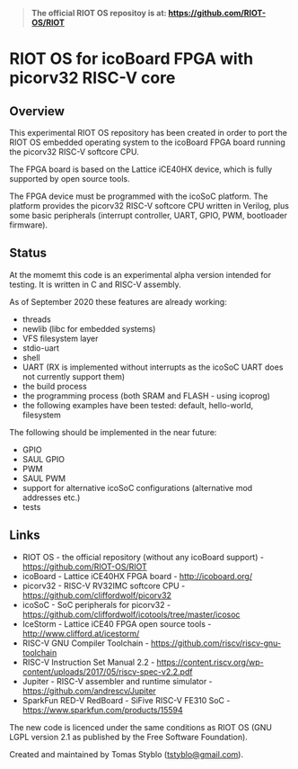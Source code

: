 
> 
> **The official RIOT OS repositoy is at: https://github.com/RIOT-OS/RIOT**
>

# RIOT OS for icoBoard FPGA with picorv32 RISC-V core

## Overview

This experimental RIOT OS repository has been created in order to port the RIOT OS embedded operating system to the icoBoard FPGA board running the picorv32 RISC-V softcore CPU.

The FPGA board is based on the Lattice iCE40HX device, which is fully supported by open source tools.

The FPGA device must be programmed with the icoSoC platform. The platform provides the picorv32 RISC-V softcore CPU written in Verilog, plus some basic peripherals (interrupt controller, UART, GPIO, PWM, bootloader firmware). 

## Status

At the momemt this code is an experimental alpha version intended for testing. It is written in C and RISC-V assembly.

As of September 2020 these features are already working:

* threads
* newlib (libc for embedded systems)
* VFS filesystem layer
* stdio-uart
* shell
* UART (RX is implemented without interrupts as the icoSoC UART does not currently support them)
* the build process
* the programming process (both SRAM and FLASH - using icoprog)
* the following examples have been tested: default, hello-world, filesystem

The following should be implemented in the near future:

* GPIO
* SAUL GPIO
* PWM
* SAUL PWM
* support for alternative icoSoC configurations (alternative mod addresses etc.)
* tests

## Links

* RIOT OS - the official repository (without any icoBoard support) - https://github.com/RIOT-OS/RIOT
* icoBoard - Lattice iCE40HX FPGA board - http://icoboard.org/
* picorv32 - RISC-V RV32IMC softcore CPU - https://github.com/cliffordwolf/picorv32
* icoSoC - SoC peripherals for picorv32 - https://github.com/cliffordwolf/icotools/tree/master/icosoc
* IceStorm - Lattice iCE40 FPGA open source tools - http://www.clifford.at/icestorm/
* RISC-V GNU Compiler Toolchain - https://github.com/riscv/riscv-gnu-toolchain
* RISC-V Instruction Set Manual 2.2 - https://content.riscv.org/wp-content/uploads/2017/05/riscv-spec-v2.2.pdf
* Jupiter - RISC-V assembler and runtime simulator - https://github.com/andrescv/Jupiter
* SparkFun RED-V RedBoard - SiFive RISC-V FE310 SoC - https://www.sparkfun.com/products/15594

The new code is licenced under the same conditions as RIOT OS (GNU LGPL version 2.1 as published by the Free Software Foundation).

Created and maintained by Tomas Styblo (tstyblo@gmail.com).

